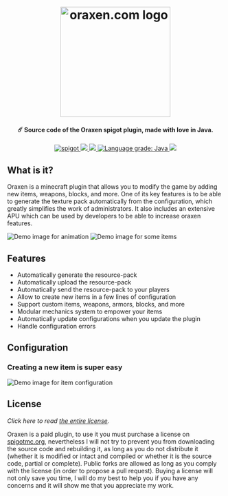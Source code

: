 <h1 align="center">
  <br>
  <img src="https://oraxen.com/logo.svg" alt="oraxen.com logo" width="256">
  <br>
</h1>

<h4 align="center">☄️ Source code of the Oraxen spigot plugin, made with love in Java.</h4>

<p align="center">
    <a href="https://www.spigotmc.org/resources/oraxen.72448/">
        <img alt="spigot" src="https://img.shields.io/badge/spigot-oraxen-lightgreen"/>
    </a>
    <a href="https://bstats.org/plugin/bukkit/Oraxen" alt="bstats servers">
        <img src="https://img.shields.io/bstats/servers/5371?color=lightgreen"/>
    </a>
    <a href="https://bstats.org/plugin/bukkit/Oraxen" alt="bstats players">
        <img src="https://img.shields.io/bstats/players/5371?color=lightgreen"/>
    </a>
    <a href="https://lgtm.com/projects/g/oraxen/Oraxen/context:java">
        <img alt="Language grade: Java" src="https://img.shields.io/lgtm/grade/java/github/oraxen/Oraxen?color=lightgreen"/>
    </a>
    <a href="https://docs.oraxen.com/" alt="Docs (gitbook)">
        <img src="https://img.shields.io/badge/docs-gitbook-lightgreen"/>
    </a>
</p>

## What is it?
Oraxen is a minecraft plugin that allows you to modify the game by adding new items, weapons, blocks, and more. One of its key features is to be able to generate the texture pack automatically from the configuration, which greatly simplifies the work of administrators. It also includes an extensive APU which can be used by developers to be able to increase oraxen features.

![Demo image for animation](https://oraxen.com/thread/animation_demo.png)
![Demo image for some items](https://oraxen.com/thread/full_demo.png)

## Features
- Automatically generate the resource-pack
- Automatically upload the resource-pack
- Automatically send the resource-pack to your players
- Allow to create new items in a few lines of configuration
- Support custom items, weapons, armors, blocks, and more
- Modular mechanics system to empower your items
- Automatically update configurations when you update the plugin
- Handle configuration errors

## Configuration
### Creating a new item is super easy
![Demo image for item configuration](https://oraxen.com/thread/demo_conf.svg)

## License
*Click here to read [the entire license](https://github.com/Th0rgal/Oraxen/blob/master/LICENSE.md).* 

Oraxen is a paid plugin, to use it you must purchase a license on [spigotmc.org](https://spigotmc.org), nevertheless I will not try to prevent you from downloading the source code and rebuilding it, as long as you do not distribute it (whether it is modified or intact and compiled or whether it is the source code, partial or complete). Public forks are allowed as long as you comply with the license (in order to propose a pull request). Buying a license will not only save you time, I will do my best to help you if you have any concerns and it will show me that you appreciate my work.
